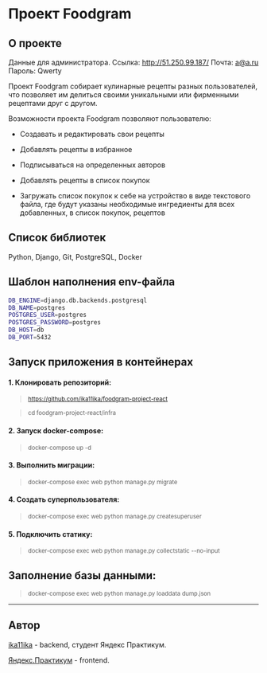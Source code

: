 # Проект Foodgram

## О проекте

Данные для администратора.
Ссылка: http://51.250.99.187/
Почта: a@a.ru
Пароль: Qwerty

Проект Foodgram собирает кулинарные рецепты разных пользователей, что позволяет им делиться своими уникальными или фирменными рецептами друг с другом.

Возможности проекта Foodgram позволяют пользователю:

- Создавать и редактировать свои рецепты

- Добавлять рецепты в избранное

- Подписываться на определенных авторов

- Добавлять рецепты в список покупок

- Загружать список покупок к себе на устройство в виде текстового файла, где будут указаны необходимые ингредиенты для всех добавленных, в список покупок, рецептов


## Список библиотек

Python, Django, Git, PostgreSQL, Docker


## Шаблон наполнения env-файла

```bash
DB_ENGINE=django.db.backends.postgresql
DB_NAME=postgres
POSTGRES_USER=postgres
POSTGRES_PASSWORD=postgres
DB_HOST=db
DB_PORT=5432
```


## Запуск приложения в контейнерах
#### 1. Клонировать репозиторий:

> <sub> https://github.com/ika11ika/foodgram-project-react </sub>  

> <sub> cd foodgram-project-react/infra </sub>

#### 2. Запуск docker-compose:

> <sub> docker-compose up -d </sub> 

#### 3. Выполнить миграции:

> <sub> docker-compose exec web python manage.py migrate </sub> 

#### 4. Создать суперпользователя:

> <sub> docker-compose exec web python manage.py createsuperuser </sub> 

#### 5. Подключить статику:

> <sub> docker-compose exec web python manage.py collectstatic --no-input </sub> 

## Заполнение базы данными:

> <sub> docker-compose exec web python manage.py loaddata dump.json </sub> 


---
## Автор

[ika11ika](https://github.com/ika11ika) - backend, студент Яндекс Практикум.

[Яндекс.Практикум](https://github.com/yandex-praktikum) - frontend.

